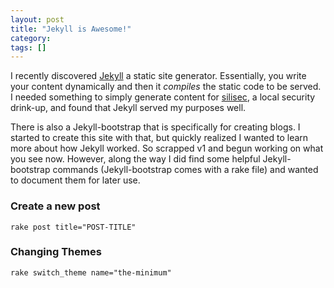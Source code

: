 ```yaml
---
layout: post
title: "Jekyll is Awesome!"
category: 
tags: []
---
```


I recently discovered [Jekyll](https://github.com/mojombo/jekyll) a static site generator. Essentially, you write your content dynamically and then it _compiles_ the static code to be served. I needed something to simply generate content for [silisec](http://silisec.org), a local security drink-up, and found that Jekyll served my purposes well.

There is also a Jekyll-bootstrap that is specifically for creating blogs. I started to create this site with that, but quickly realized I wanted to learn more about how Jekyll worked. So scrapped v1 and begun working on what you see now. However, along the way I did find some helpful Jekyll-bootstrap commands (Jekyll-bootstrap comes with a rake file) and wanted to document them for later use.

### Create a new post

    rake post title="POST-TITLE"

### Changing Themes

    rake switch_theme name="the-minimum"


